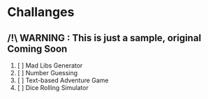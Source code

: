 # Challanges

## /!\ WARNING : This is just a sample, original Coming Soon
1. [ ] Mad Libs Generator
2. [ ] Number Guessing
3. [ ] Text-based Adventure Game
4. [ ] Dice Rolling Simulator
